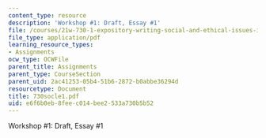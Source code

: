 ```yaml
---
content_type: resource
description: 'Workshop #1: Draft, Essay #1'
file: /courses/21w-730-1-expository-writing-social-and-ethical-issues-in-print-photography-and-film-fall-2005/e6f6b0eb8feec014bee2533a730b5b52_730socle1.pdf
file_type: application/pdf
learning_resource_types:
- Assignments
ocw_type: OCWFile
parent_title: Assignments
parent_type: CourseSection
parent_uid: 2ac41253-05b4-51b6-2872-b0abbe36294d
resourcetype: Document
title: 730socle1.pdf
uid: e6f6b0eb-8fee-c014-bee2-533a730b5b52
---
```

Workshop #1: Draft, Essay #1

